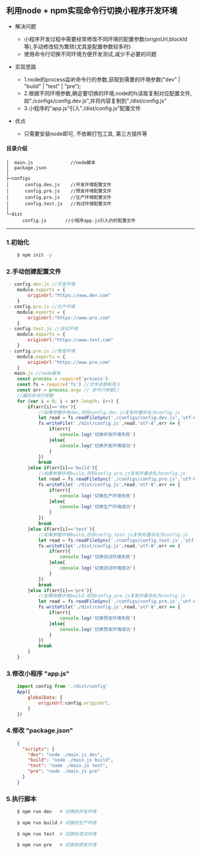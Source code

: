 ## 利用node + npm实现命令行切换小程序开发环境

* 解决问题
    * 小程序开发过程中需要经常修改不同环境的配置参数(originUrl,blockId等),手动修改较为繁琐(尤其是配置参数较多时)
    * 使用命令行切换不同环境方便开发测试,减少不必要的问题

* 实现思路
    * 1.node的process监听命令行的参数,获取到需要的环境参数("dev" | "build" | "test" | "pre");
    * 2.根据不同环境参数,确定要切换的环境,node的fs读取复制对应配置文件,如"./configs/config.dev.js",并将内容复制到"./dist/config.js"
    * 3.小程序的"app.js"引入"./dist/config.js"配置文件

* 优点
    * 只需要安装node即可, 不依赖打包工具, 第三方插件等

#### 目录介绍
```
│  main.js              //node脚本
│  package.json         
│
├─configs               
│      config.dev.js    //开发环境配置文件
│      config.pre.js    //预发环境配置文件
│      config.pro.js    //生产环境配置文件
│      config.test.js   //测试环境配置文件
│
└─dist
      config.js       //小程序app.js引入的的配置文件
```

***

### 1.初始化
```bash
    $ npm init -y
```
### 2.手动创建配置文件
``` javascript
 - config.dev.js //开发环境
    module.exports = {
        originUrl:"https://www.dev.com"
    }
 - config.pro.js //生产环境
    module.exports = {
        originUrl:"https://www.pro.com"
    }
 - config.test.js //测试环境
    module.exports = {
        originUrl:"https://www.test.com"
    }
 - config.pre.js //预发环境
    module.exports = {
        originUrl:"https://www.pre.com"
    }
 - main.js //node脚本
    const process = require('process')
    const fs = require('fs') //文件读取和写入
    const arr = process.argv // 命令行参数[]
    //遍历命令行参数
    for (var i = 0; i < arr.length; i++) {
        if(arr[i]=='dev'){
            //如果参数中有dev,则将config.dev.js复制并重命名为config.js
            let read = fs.readFileSync('./configs/config.dev.js','utf-8')
            fs.writeFile('./dist/config.js',read,'utf-8',err => {
                if(err){
                    console.log('切换开发环境失败')
                }else{
                    console.log('切换开发环境成功')
                }
            })
            break
        }else if(arr[i]=='build'){
            //如果参数中有build,则将config.pro.js复制并重命名为config.js
            let read = fs.readFileSync('./configs/config.pro.js','utf-8')
            fs.writeFile('./dist/config.js',read,'utf-8',err => {
                if(err){
                    console.log('切换生产环境失败')
                }else{
                    console.log('切换生产环境成功')
                }
            })
            break
        }else if(arr[i]=='test'){
            //如果参数中有build,则将config.test.js复制并重命名为config.js
            let read = fs.readFileSync('./configs/config.test.js','utf-8')
            fs.writeFile('./dist/config.js',read,'utf-8',err => {
                if(err){
                    console.log('切换测试环境失败')
                }else{
                    console.log('切换测试环境成功')
                }
            })
            break
        }else if(arr[i]=='pre'){
            //如果参数中有build,则将config.pre.js复制并重命名为config.js
            let read = fs.readFileSync('./configs/config.pre.js','utf-8')
            fs.writeFile('./dist/config.js',read,'utf-8',err => {
                if(err){
                    console.log('切换预发环境失败')
                }else{
                    console.log('切换预发环境成功')
                }
            })
            break
        }
    }
```

### 3.修改小程序 "app.js"
```javascript
    import config from './dist/config'
    App({
        globalData: {
            originUrl:config.originUrl,
        }
    })
```

### 4.修改 "package.json"

```json
    {
      "scripts": {
        "dev": "node ./main.js dev",
        "build": "node ./main.js build",
        "test": "node ./main.js test",
        "pre": "node ./main.js pre"
      }
    }
```

### 5.执行脚本
```bash
    $ npm run dev   # 切换到开发环境
    
    $ npm run build # 切换到生产环境
    
    $ npm run test  # 切换到测试环境
    
    $ npm run pre   # 切换到预发环境
```